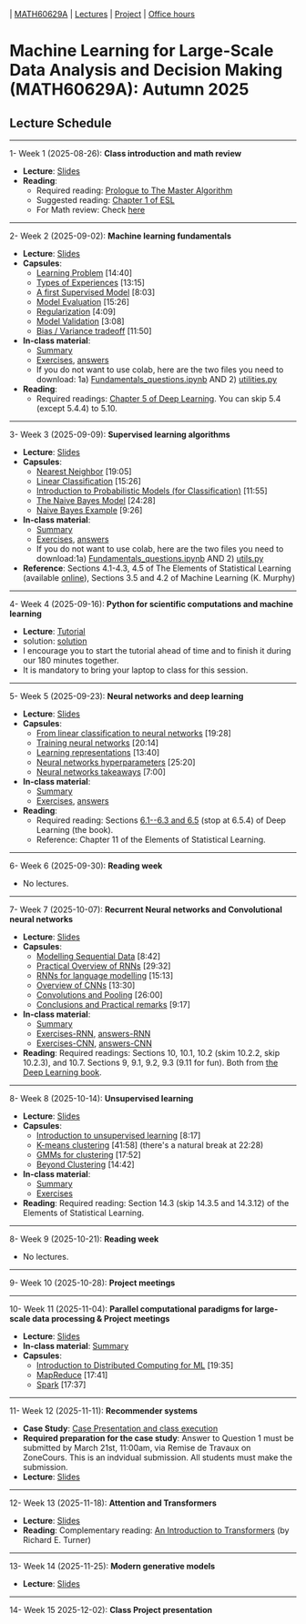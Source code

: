 | [MATH60629A](main.md) | [Lectures](lectures.md) | [Project](project.md) | [Office hours](office_hr.md)
# Machine Learning for Large-Scale Data Analysis and Decision Making (MATH60629A): Autumn 2025

## Lecture Schedule
___
1- <span style="font-size:1em;">Week 1 (2025-08-26): **Class introduction and math review**</span>
- **Lecture**: [Slides](http://www.cs.toronto.edu/~lcharlin/courses/60629/slides_intro.pdf)
- **Reading**: 
  * Required reading: [Prologue to The Master Algorithm](http://homes.cs.washington.edu/~pedrod/Prologue.pdf)
  * Suggested reading: [Chapter 1 of ESL](https://web.stanford.edu/~hastie/Papers/ESLII.pdf)
  * For Math review: Check [here](https://www.cs.toronto.edu/~lcharlin/courses/60629/math_resources.html)

___
2- <span style="font-size:1em;">Week 2 (2025-09-02): **Machine learning fundamentals**</span> 
- **Lecture**: [Slides](https://www.cs.toronto.edu/~lcharlin/courses/60629/slides_ml-fundamentals.pdf)
- **Capsules**:  
  * [Learning Problem](https://youtu.be/XHjYLAooCQI) [14:40]
  * [Types of Experiences](https://youtu.be/bUrw6MWiI7E) [13:15]
  * [A first Supervised Model](https://www.youtube.com/watch?v=fu8IBbPREBg) [8:03]
  * [Model Evaluation](https://youtu.be/jB69v09vrn8) [15:26]
  * [Regularization](https://www.youtube.com/watch?v=SFzhFrWOTEI) [4:09]
  * [Model Validation](https://www.youtube.com/watch?v=WoFGyFvyoeo) [3:08]
  * [Bias / Variance tradeoff](https://www.youtube.com/watch?v=L5Hehy9s8SI) [11:50]
- **In-class material**:
  * [Summary](https://www.cs.toronto.edu/~lcharlin/courses/60629/slides_ml-fundamentals_summary.pdf)
  * [Exercises](https://colab.research.google.com/github/lcharlin/80-629/blob/master/week2-Fundamentals/Fundamentals_questions.ipynb), [answers](https://colab.research.google.com/github/lcharlin/80-629/blob/master/week2-Fundamentals/Fundamentals_answers.ipynb)
  * If you do not want to use colab, here are the two files you need to download: 1a) [Fundamentals_questions.ipynb](https://raw.githubusercontent.com/lcharlin/80-629/master/week2-Fundamentals/Fundamentals_questions.ipynb) AND 2) [utilities.py](https://raw.githubusercontent.com/lcharlin/80-629/master/week2-Fundamentals/utilities.py)
- **Reading**:  
  * Required readings: [Chapter 5 of Deep Learning](http://www.deeplearningbook.org/contents/ml.html). You can skip 5.4 (except 5.4.4) to 5.10.  

___
3- <span style="font-size:1em;">Week 3 (2025-09-09): **Supervised learning algorithms**</span> 
- **Lecture**: [Slides](http://www.cs.toronto.edu/~lcharlin/courses/60629/slides_supervised.pdf)
- **Capsules**: 
  * [Nearest Neighbor](https://youtu.be/wrpB9mxmhJc) [19:05]
  * [Linear Classification](https://youtu.be/Kv8Ab2I_7CM) [15:26]
  * [Introduction to Probabilistic Models (for Classification)](https://youtu.be/CnJTkeJpJLY) [11:55]
  * [The Naive Bayes Model](https://youtu.be/8L2ZM20BdoA) [24:28]
  * [Naive Bayes Example](https://youtu.be/xg8wZOr6zrY) [9:26]
- **In-class material**:
  * [Summary](https://www.cs.toronto.edu/~lcharlin/courses/60629/slides_supervised_summary.pdf)
  * [Exercises](https://colab.research.google.com/github/lcharlin/80-629/blob/master/week3-Supervised/Supervised_questions.ipynb), [answers](https://colab.research.google.com/github/lcharlin/80-629/blob/master/week3-Supervised/Supervised_answers.ipynb)
  * If you do not want to use colab, here are the two files you need to download:1a) [Fundamentals_questions.ipynb](https://raw.githubusercontent.com/lcharlin/80-629/master/week3-Supervised/Supervised_questions.ipynb) AND 2) [utils.py](https://raw.githubusercontent.com/lcharlin/80-629/master/week3-Supervised/utils.py)
- **Reference**: Sections 4.1-4.3, 4.5 of The Elements of Statistical Learning (available [online](https://web.stanford.edu/~hastie/ElemStatLearn/)), Sections 3.5 and 4.2 of Machine Learning (K. Murphy)

___
4- <span style="font-size:1em;">Week 4 (2025-09-16): **Python for scientific computations and machine learning**</span> 
- **Lecture**: [Tutorial](https://colab.research.google.com/github/lcharlin/80-629/blob/master/week4-PracticalSession/Introduction_to_ML.ipynb)
- solution: [solution](https://colab.research.google.com/github/lcharlin/80-629/blob/master/week4-PracticalSession/Introduction_to_ML_Solutions.ipynb)
- I encourage you to start the tutorial ahead of time and to finish it during our 180 minutes together.
- It is mandatory to bring your laptop to class for this session. 

___
5- <span style="font-size:1em;">Week 5 (2025-09-23): **Neural networks and deep learning**</span> 
- **Lecture**: [Slides](http://www.cs.toronto.edu/~lcharlin/courses/60629/slides_nn.pdf)
- **Capsules**: 
  * [From linear classification to neural networks](https://youtu.be/Bs6NA2gGz78) [19:28]
  * [Training neural networks](https://youtu.be/c47a3YxIG7k) [20:14]
  * [Learning representations](https://youtu.be/N_JU7egyGGA)  [13:40]
  * [Neural networks hyperparameters](https://youtu.be/5axp1O299qM)  [25:20]
  * [Neural networks takeaways](https://youtu.be/Nqs-C7wBVQo) [7:00]
- **In-class material**:
  * [Summary](https://www.cs.toronto.edu/~lcharlin/courses/60629/slides_nn_summary.pdf)
  * [Exercises](https://colab.research.google.com/github/lcharlin/80-629/blob/master/week5-NeuralNetworks/Neural_Networks_questions.ipynb), [answers](https://colab.research.google.com/github/lcharlin/80-629/blob/master/week5-NeuralNetworks/Neural_Networks_answers.ipynb)
- **Reading**:
  * Required reading: Sections [6.1--6.3 and 6.5](http://www.deeplearningbook.org/contents/mlp.html) (stop at 6.5.4) of Deep Learning (the book).  
  * Reference: Chapter 11 of the Elements of Statistical Learning.

___
6- <span style="font-size:1em;">Week 6 (2025-09-30): **Reading week**</span> 
- No lectures.

___
7- <span style="font-size:1em;"> Week 7 (2025-10-07): **Recurrent Neural networks and Convolutional neural networks**</span> 
- **Lecture**: [Slides](http://www.cs.toronto.edu/~lcharlin/courses/60629/slides_rnn-cnn.pdf)
- **Capsules**: 
  * [Modelling Sequential Data](https://youtu.be/Ra_n9vJ89wM) [8:42]
  * [Practical Overview of RNNs](https://youtu.be/2euWyjhO0GM) [29:32]
  * [RNNs for language modelling](https://youtu.be/K-l8zCBuJbM) [15:13]
  * [Overview of CNNs](https://youtu.be/EVZOThR2q1I) [13:30]
  * [Convolutions and Pooling](https://youtu.be/L8tbxFKKoVw) [26:00]
  * [Conclusions and Practical remarks](https://youtu.be/mA71uUtkcXw) [9:17]
- **In-class material**:
  * [Summary](https://www.cs.toronto.edu/~lcharlin/courses/60629/slides_rnn-cnnSummary.pdf)
  * [Exercises-RNN](https://colab.research.google.com/github/lcharlin/80-629/blob/master/week6-RNNs%2BCNNs/RNNs_Questions.ipynb), [answers-RNN](https://colab.research.google.com/github/lcharlin/80-629/blob/master/week6-RNNs%2BCNNs/RNNs_Answers.ipynb)
  * [Exercises-CNN](https://colab.research.google.com/github/lcharlin/80-629/blob/master/week6-RNNs%2BCNNs/CNNs_Questions.ipynb), [answers-CNN](https://colab.research.google.com/github/lcharlin/80-629/blob/master/week6-RNNs%2BCNNs/CNNs_Answers.ipynb)
- **Reading**: Required readings: Sections 10, 10.1, 10.2 (skim 10.2.2, skip 10.2.3), and 10.7. Sections 9, 9.1, 9.2, 9.3 (9.11 for fun). Both from [the Deep Learning book](http://www.deeplearningbook.org/).

___
8- <span style="font-size:1em;">Week 8 (2025-10-14): **Unsupervised learning**</span> 
- **Lecture**: [Slides](http://www.cs.toronto.edu/~lcharlin/courses/60629/slides_unsupervised.pdf)
- **Capsules**: 
  * [Introduction to unsupervised learning](https://youtu.be/z_PcTBDHvOs) [8:17]
  * [K-means clustering](https://youtu.be/9EFWKAQ3TSs) [41:58] (there's a natural break at 22:28)
  * [GMMs for clustering](https://youtu.be/OyK4tX2hjMc) [17:52]
  * [Beyond Clustering](https://youtu.be/zVoi--FTiYk) [14:42]
- **In-class material**:
  * [Summary](https://www.cs.toronto.edu/~lcharlin/courses/60629/slidesUnsupervised-summary.pdf)
  * [Exercises](https://colab.research.google.com/github/lcharlin/80-629/blob/master/week7-Unsupervised/Unsupervised_questions.ipynb)
- **Reading**: Required reading: Section 14.3 (skip 14.3.5 and 14.3.12) of the Elements of Statistical Learning.

____

8- <span style="font-size:1em;">Week 9 (2025-10-21): **Reading week**</span> 
- No lectures.

___
9- <span style="font-size:1em;">Week 10 (2025-10-28): **Project meetings**</span> 

___
10- <span style="font-size:1em;">Week 11 (2025-11-04): **Parallel computational paradigms for large-scale data processing & Project meetings**</span>
- **Lecture**: [Slides](https://www.cs.toronto.edu/~lcharlin/courses/60629/slides_largeScale22.pdf)
- **In-class material**: [Summary](https://www.cs.toronto.edu/~lcharlin/courses/60629/summary-midterm.pdf)
- **Capsules**: 
  * [Introduction to Distributed Computing for ML](https://youtu.be/CtYOBS9pDvg) [19:35]
  * [MapReduce](https://youtu.be/U3FLRYH3R5Q) [17:41]
  * [Spark](https://www.youtube.com/watch?v=4gOdejqyHng) [17:37]

___
11- <span style="font-size:1em;">Week 12 (2025-11-11): **Recommender systems**</span>
- **Case Study**: [Case Presentation and class execution](http://www.cs.toronto.edu/~lcharlin/courses/60629/case_Decathlon-preparation.pdf)
- **Required preparation for the case study**: Answer to Question 1 must be submitted by March 21st, 11:00am, via Remise de Travaux on ZoneCours. This is an indvidual submission. All students must make the submission. 
- **Lecture**: [Slides](lecture_files/case_Decathlon-diapos-Pre-Class.pdf)

___
12- <span style="font-size:1em;">Week 13 (2025-11-18): **Attention and Transformers**</span> 
- **Lecture**: [Slides](https://www.cs.toronto.edu/~lcharlin/courses/60629/slides_transformers.pdf)
- **Reading**: Complementary reading: [An Introduction to Transformers](https://arxiv.org/pdf/2304.10557) (by Richard E. Turner)

___
13- <span style="font-size:1em;">Week 14 (2025-11-25): **Modern generative models**</span> 
- **Lecture**: [Slides](https://www.cs.toronto.edu/~lcharlin/courses/60629/slides_generatifs.pdf)

___
14- <span style="font-size:1em;">Week 15 2025-12-02): **Class Project presentation**</span>


